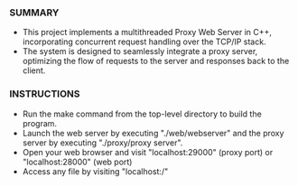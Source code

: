 ### SUMMARY

- This project implements a multithreaded Proxy Web Server in C++, incorporating concurrent request handling over the TCP/IP stack.
- The system is designed to seamlessly integrate a proxy server, optimizing the flow of requests to the server and responses back to the client. 

### INSTRUCTIONS

- Run the make command from the top-level directory to build the program.
- Launch the web server by executing "./web/webserver" and the proxy server by executing "./proxy/proxy server".
- Open your web browser and visit "localhost:29000" (proxy port) or "localhost:28000" (web port)
- Access any file by visiting "localhost:<port>/<relative file path from root>"

